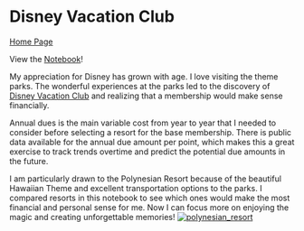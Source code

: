 # Disney Vacation Club

[Home Page](/index.md)

View the [Notebook](/notebooks/disney_vacation_club.html)!

My appreciation for Disney has grown with age. I love visiting the theme parks. The wonderful experiences at the parks led to the discovery of [Disney Vacation Club](https://disneyvacationclub.disney.go.com/) and realizing that a membership would make sense financially.

Annual dues is the main variable cost from year to year that I needed to consider before selecting a resort for the base membership. There is public data available for the annual due amount per point, which makes this a great exercise to track trends overtime and predict the potential due amounts in the future.

I am particularly drawn to the Polynesian Resort because of the beautiful Hawaiian Theme and excellent transportation options to the parks. I compared resorts in this notebook to see which ones would make the most financial and personal sense for me. Now I can focus more on enjoying the magic and creating unforgettable memories! [![polynesian_resort](https://cdn1.parksmedia.wdprapps.disney.com/resize/mwImage/1/900/360/75/dam/wdpro-assets/places-to-stay/polynesian/polynesian-resort-00-full.jpg?1681150911487)](https://disneyworld.disney.go.com/resorts/polynesian-resort/)
